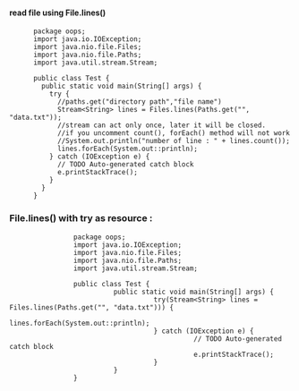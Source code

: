 #### read file using File.lines()

          package oops;
          import java.io.IOException;
          import java.nio.file.Files;
          import java.nio.file.Paths;
          import java.util.stream.Stream;

          public class Test {
            public static void main(String[] args) {
              try {
                //paths.get("directory path","file name")
                Stream<String> lines = Files.lines(Paths.get("", "data.txt"));
                //stream can act only once, later it will be closed. 
                //if you uncomment count(), forEach() method will not work
                //System.out.println("number of line : " + lines.count());
                lines.forEach(System.out::println);
              } catch (IOException e) {
                // TODO Auto-generated catch block
                e.printStackTrace();
              }
            }
          }


### File.lines() with try as resource : 


                    package oops;
                    import java.io.IOException;
                    import java.nio.file.Files;
                    import java.nio.file.Paths;
                    import java.util.stream.Stream;

                    public class Test {
                              public static void main(String[] args) {
                                        try(Stream<String> lines = Files.lines(Paths.get("", "data.txt"))) {
                                                  lines.forEach(System.out::println);
                                        } catch (IOException e) {
                                                  // TODO Auto-generated catch block
                                                  e.printStackTrace();
                                        }
                              }
                    }
